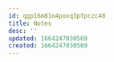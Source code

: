 ```yaml
---
id: qgp16m81n4poxq3pfpczc48
title: Notes
desc: ''
updated: 1664247030569
created: 1664247030569
---
```

